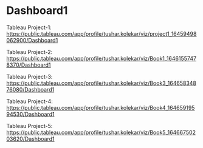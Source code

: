 # Dashboard1
Tableau Project-1:
https://public.tableau.com/app/profile/tushar.kolekar/viz/project1_16459498062900/Dashboard1

Tableau Project-2:
https://public.tableau.com/app/profile/tushar.kolekar/viz/Book1_16461557478370/Dashboard1

Tableau Project-3:
https://public.tableau.com/app/profile/tushar.kolekar/viz/Book3_16465834876080/Dashboard1

Tableau Project-4:
https://public.tableau.com/app/profile/tushar.kolekar/viz/Book4_16465919594530/Dashboard1

Tableau Project-5:
https://public.tableau.com/app/profile/tushar.kolekar/viz/Book5_16466750203620/Dashboard1
